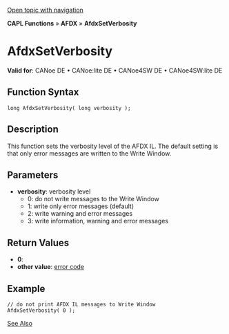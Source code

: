 [Open topic with navigation](../../../../../CANoeDEFamily.htm#Topics/CAPLFunctions/ADFX/Functions/CAPLfunctionAfdxSetVerbosity.md)

**CAPL Functions** » **AFDX** » **AfdxSetVerbosity**

# AfdxSetVerbosity

**Valid for**: CANoe DE • CANoe:lite DE • CANoe4SW DE • CANoe4SW:lite DE

## Function Syntax

```plaintext
long AfdxSetVerbosity( long verbosity );
```

## Description

This function sets the verbosity level of the AFDX IL. The default setting is that only error messages are written to the Write Window.

## Parameters

- **verbosity**: verbosity level
  - 0: do not write messages to the Write Window
  - 1: write only error messages (default)
  - 2: write warning and error messages
  - 3: write information, warning and error messages

## Return Values

- **0**: 
- **other value**: [error code](../CAPLfunctionsAFDXErrorCodes.md)

## Example

```plaintext
// do not print AFDX IL messages to Write Window
AfdxSetVerbosity( 0 );
```

[See Also](javascript:void(0);)